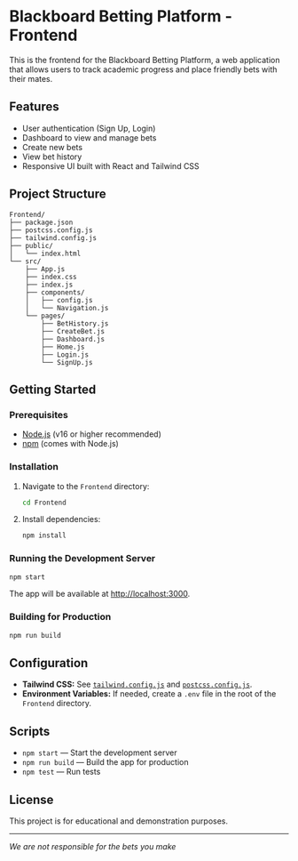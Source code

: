 # Blackboard Betting Platform - Frontend

This is the frontend for the Blackboard Betting Platform, a web application that allows users to track academic progress and place friendly bets with their mates.

## Features

- User authentication (Sign Up, Login)
- Dashboard to view and manage bets
- Create new bets
- View bet history
- Responsive UI built with React and Tailwind CSS

## Project Structure

```
Frontend/
├── package.json
├── postcss.config.js
├── tailwind.config.js
├── public/
│   └── index.html
└── src/
    ├── App.js
    ├── index.css
    ├── index.js
    ├── components/
    │   ├── config.js
    │   └── Navigation.js
    └── pages/
        ├── BetHistory.js
        ├── CreateBet.js
        ├── Dashboard.js
        ├── Home.js
        ├── Login.js
        └── SignUp.js
```

## Getting Started

### Prerequisites

- [Node.js](https://nodejs.org/) (v16 or higher recommended)
- [npm](https://www.npmjs.com/) (comes with Node.js)

### Installation

1. Navigate to the `Frontend` directory:

   ```sh
   cd Frontend
   ```

2. Install dependencies:

   ```sh
   npm install
   ```

### Running the Development Server

```sh
npm start
```

The app will be available at [http://localhost:3000](http://localhost:3000).

### Building for Production

```sh
npm run build
```

## Configuration

- **Tailwind CSS:** See [`tailwind.config.js`](tailwind.config.js) and [`postcss.config.js`](postcss.config.js).
- **Environment Variables:** If needed, create a `.env` file in the root of the `Frontend` directory.

## Scripts

- `npm start` — Start the development server
- `npm run build` — Build the app for production
- `npm test` — Run tests

## License

This project is for educational and demonstration purposes.

---

*We are not responsible for the bets you make*
